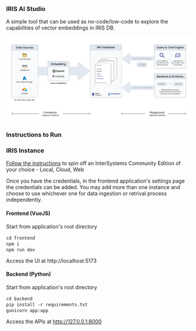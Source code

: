 ### IRIS AI Studio

A simple tool that can be used as no-code/low-code to explore the capabilities of vector embeddings in IRIS DB. 

![Process Flow](assets/pipeline.png)

### Instructions to Run

### IRIS Instance

[Follow the instructions](https://docs.intersystems.com/irislatest/csp/docbook/DocBook.UI.Page.cls?KEY=ACLOUD) to spin off an InterSystems Community Edition of your choice - Local, Cloud, Web 

Once you have the credentials, in the frontend application's settings page the credentials can be added. You may add more than one instance and choose to use whichever one for data ingestion or retrival process independently. 

#### Frontend (VueJS)

Start from application's root directory

```
cd frontend
npm i
npm run dev
```

Access the UI at http://localhost:5173

#### Backend (Python)

Start from application's root directory

```
cd backend
pip install -r requirements.txt
gunicorn app:app
```

Access the APIs at http://127.0.0.1:8000
